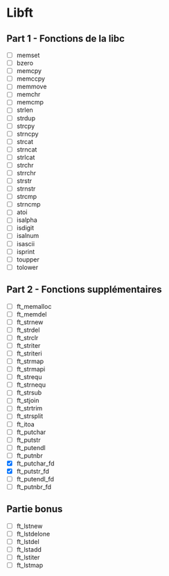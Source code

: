 # Libft

## Part 1 - Fonctions de la libc

- [ ] memset
- [ ] bzero
- [ ] memcpy
- [ ] memccpy
- [ ] memmove
- [ ] memchr
- [ ] memcmp
- [ ] strlen
- [ ] strdup
- [ ] strcpy
- [ ] strncpy
- [ ] strcat
- [ ] strncat
- [ ] strlcat
- [ ] strchr
- [ ] strrchr
- [ ] strstr
- [ ] strnstr
- [ ] strcmp
- [ ] strncmp
- [ ] atoi
- [ ] isalpha
- [ ] isdigit
- [ ] isalnum
- [ ] isascii
- [ ] isprint
- [ ] toupper
- [ ] tolower

## Part 2 - Fonctions supplémentaires

- [ ] ft\_memalloc
- [ ] ft\_memdel
- [ ] ft\_strnew
- [ ] ft\_strdel
- [ ] ft\_strclr
- [ ] ft\_striter
- [ ] ft\_striteri
- [ ] ft\_strmap
- [ ] ft\_strmapi
- [ ] ft\_strequ
- [ ] ft\_strnequ
- [ ] ft\_strsub
- [ ] ft\_stjoin
- [ ] ft\_strtrim
- [ ] ft\_strsplit
- [ ] ft\_itoa
- [ ] ft\_putchar
- [ ] ft\_putstr
- [ ] ft\_putendl
- [ ] ft\_putnbr
- [x] ft\_putchar\_fd
- [x] ft\_putstr\_fd
- [ ] ft\_putendl\_fd
- [ ] ft\_putnbr\_fd

## Partie bonus

- [ ] ft\_lstnew
- [ ] ft\_lstdelone
- [ ] ft\_lstdel
- [ ] ft\_lstadd
- [ ] ft\_lstiter
- [ ] ft\_lstmap
